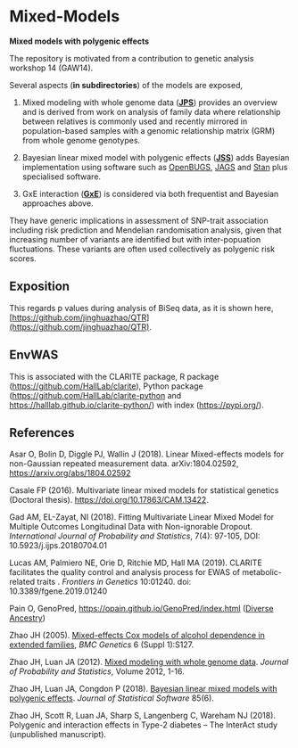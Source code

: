 # Mixed-Models

**Mixed models with polygenic effects**

The repository is motivated from a contribution to genetic analysis workshop 14 (GAW14).

Several aspects (**in subdirectories**) of the models are exposed,

1. Mixed modeling with whole genome data (**[JPS](JPS)**) provides an overview and is derived from work on analysis of family data where relationship between relatives is commonly 
used and recently mirrored in population-based samples with a genomic relationship matrix (GRM) from whole genome genotypes.

2. Bayesian linear mixed model with polygenic effects (**[JSS](JSS)**) adds Bayesian implementation using software such as [OpenBUGS](http://openbugs.net/w/FrontPage), 
[JAGS](http://mcmc-jags.sourceforge.net/) and [Stan](http://mc-stan.org/) plus specialised software.

3. GxE interaction (**[GxE](GxE)**) is considered via both frequentist and Bayesian approaches above.

They have generic implications in assessment of SNP-trait association including risk prediction and Mendelian randomisation analysis, given that increasing number of variants are 
identified but with inter-popuation fluctuations. These variants are often used collectively as polygenic risk scores.

## Exposition

This regards p values during analysis of BiSeq data, as it is shown here, [https://github.com/jinghuazhao/QTR](https://github.com/jinghuazhao/QTR).

## EnvWAS

This is associated with the CLARITE package, R package (https://github.com/HallLab/clarite), Python package (https://github.com/HallLab/clarite-python and https://halllab.github.io/clarite-python/) with index (https://pypi.org/).

## References

Asar O, Bolin D, Diggle PJ, Wallin J (2018). Linear Mixed-effects models for non-Gaussian repeated measurement data. arXiv:1804.02592, https://arxiv.org/abs/1804.02592

Casale FP (2016). Multivariate linear mixed models for statistical genetics (Doctoral thesis). https://doi.org/10.17863/CAM.13422.

Gad AM, EL-Zayat, NI (2018). Fitting Multivariate Linear Mixed Model for Multiple Outcomes Longitudinal Data with Non-ignorable Dropout. *International Journal of Probability and Statistics*, 7(4): 97-105, DOI: 10.5923/j.ijps.20180704.01

Lucas AM, Palmiero NE, Orie D, Ritchie MD, Hall MA (2019). CLARITE facilitates the quality control and analysis process for EWAS of metabolic-related traits . *Frontiers in Genetics* 10:01240. doi: 10.3389/fgene.2019.01240

Pain O, GenoPred, <https://opain.github.io/GenoPred/index.html> ([Diverse Ancestry](https://opain.github.io/GenoPred/DiverseAncestry.html))

Zhao JH (2005). [Mixed-effects Cox models of alcohol dependence in extended families](https://doi.org/10.1186/1471-2156-6-S1-S127), *BMC Genetics* 6 (Suppl 1):S127.

Zhao JH, Luan JA (2012). [Mixed modeling with whole genome data](https://www.hindawi.com/journals/jps/2012/485174/). *Journal of Probability and Statistics*, Volume 2012, 1-16.

Zhao JH, Luan JA, Congdon P (2018). [Bayesian linear mixed models with polygenic effects](https://www.jstatsoft.org/article/view/v085i06). *Journal of Statistical Software* 85(6).

Zhao JH, Scott R, Luan JA, Sharp S, Langenberg C, Wareham NJ (2018). Polygenic and interaction effects in Type-2 diabetes – The InterAct study (unpublished manuscript).
